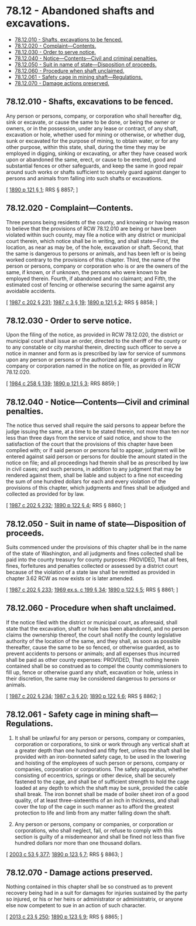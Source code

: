 # 78.12 - Abandoned shafts and excavations.
* [78.12.010 - Shafts, excavations to be fenced.](#7812010---shafts-excavations-to-be-fenced)
* [78.12.020 - Complaint—Contents.](#7812020---complaintcontents)
* [78.12.030 - Order to serve notice.](#7812030---order-to-serve-notice)
* [78.12.040 - Notice—Contents—Civil and criminal penalties.](#7812040---noticecontentscivil-and-criminal-penalties)
* [78.12.050 - Suit in name of state—Disposition of proceeds.](#7812050---suit-in-name-of-statedisposition-of-proceeds)
* [78.12.060 - Procedure when shaft unclaimed.](#7812060---procedure-when-shaft-unclaimed)
* [78.12.061 - Safety cage in mining shaft—Regulations.](#7812061---safety-cage-in-mining-shaftregulations)
* [78.12.070 - Damage actions preserved.](#7812070---damage-actions-preserved)
## 78.12.010 - Shafts, excavations to be fenced.
Any person or persons, company, or corporation who shall hereafter dig, sink or excavate, or cause the same to be done, or being the owner or owners, or in the possession, under any lease or contract, of any shaft, excavation or hole, whether used for mining or otherwise, or whether dug, sunk or excavated for the purpose of mining, to obtain water, or for any other purpose, within this state, shall, during the time they may be employed in digging, sinking or excavating, or after they have ceased work upon or abandoned the same, erect, or cause to be erected, good and substantial fences or other safeguards, and keep the same in good repair around such works or shafts sufficient to securely guard against danger to persons and animals from falling into such shafts or excavations.

\[ [1890 p 121 § 1](http://leg.wa.gov/CodeReviser/documents/sessionlaw/1890c121.pdf?cite=1890%20p%20121%20§%201); RRS § 8857; \]

## 78.12.020 - Complaint—Contents.
Three persons being residents of the county, and knowing or having reason to believe that the provisions of RCW 78.12.010 are being or have been violated within such county, may file a notice with any district or municipal court therein, which notice shall be in writing, and shall state—First, the location, as near as may be, of the hole, excavation or shaft. Second, that the same is dangerous to persons or animals, and has been left or is being worked contrary to the provisions of this chapter. Third, the name of the person or persons, company or corporation who is or are the owners of the same, if known, or if unknown, the persons who were known to be employed therein. Fourth, if abandoned and no claimant; and Fifth, the estimated cost of fencing or otherwise securing the same against any avoidable accidents.

\[ [1987 c 202 § 231](http://leg.wa.gov/CodeReviser/documents/sessionlaw/1987c202.pdf?cite=1987%20c%20202%20§%20231); [1987 c 3 § 19](http://leg.wa.gov/CodeReviser/documents/sessionlaw/1987c3.pdf?cite=1987%20c%203%20§%2019); [1890 p 121 § 2](http://leg.wa.gov/CodeReviser/documents/sessionlaw/1890c121.pdf?cite=1890%20p%20121%20§%202); RRS § 8858; \]

## 78.12.030 - Order to serve notice.
Upon the filing of the notice, as provided in RCW 78.12.020, the district or municipal court shall issue an order, directed to the sheriff of the county or to any constable or city marshal therein, directing such officer to serve a notice in manner and form as is prescribed by law for service of summons upon any person or persons or the authorized agent or agents of any company or corporation named in the notice on file, as provided in RCW 78.12.020.

\[ [1984 c 258 § 139](http://leg.wa.gov/CodeReviser/documents/sessionlaw/1984c258.pdf?cite=1984%20c%20258%20§%20139); [1890 p 121 § 3](http://leg.wa.gov/CodeReviser/documents/sessionlaw/1890c121.pdf?cite=1890%20p%20121%20§%203); RRS 8859; \]

## 78.12.040 - Notice—Contents—Civil and criminal penalties.
The notice thus served shall require the said persons to appear before the judge issuing the same, at a time to be stated therein, not more than ten nor less than three days from the service of said notice, and show to the satisfaction of the court that the provisions of this chapter have been complied with; or if said person or persons fail to appear, judgment will be entered against said person or persons for double the amount stated in the notice on file; and all proceedings had therein shall be as prescribed by law in civil cases; and such persons, in addition to any judgment that may be rendered against them, shall be liable and subject to a fine not exceeding the sum of one hundred dollars for each and every violation of the provisions of this chapter, which judgments and fines shall be adjudged and collected as provided for by law.

\[ [1987 c 202 § 232](http://leg.wa.gov/CodeReviser/documents/sessionlaw/1987c202.pdf?cite=1987%20c%20202%20§%20232); [1890 p 122 § 4](http://leg.wa.gov/CodeReviser/documents/sessionlaw/1890c122.pdf?cite=1890%20p%20122%20§%204); RRS § 8860; \]

## 78.12.050 - Suit in name of state—Disposition of proceeds.
Suits commenced under the provisions of this chapter shall be in the name of the state of Washington, and all judgments and fines collected shall be paid into the county treasury for county purposes: PROVIDED, That all fees, fines, forfeitures and penalties collected or assessed by a district court because of the violation of a state law shall be remitted as provided in chapter 3.62 RCW as now exists or is later amended.

\[ [1987 c 202 § 233](http://leg.wa.gov/CodeReviser/documents/sessionlaw/1987c202.pdf?cite=1987%20c%20202%20§%20233); [1969 ex.s. c 199 § 34](http://leg.wa.gov/CodeReviser/documents/sessionlaw/1969ex1c199.pdf?cite=1969%20ex.s.%20c%20199%20§%2034); [1890 p 122 § 5](http://leg.wa.gov/CodeReviser/documents/sessionlaw/1890c122.pdf?cite=1890%20p%20122%20§%205); RRS § 8861; \]

## 78.12.060 - Procedure when shaft unclaimed.
If the notice filed with the district or municipal court, as aforesaid, shall state that the excavation, shaft or hole has been abandoned, and no person claims the ownership thereof, the court shall notify the county legislative authority of the location of the same, and they shall, as soon as possible thereafter, cause the same to be so fenced, or otherwise guarded, as to prevent accidents to persons or animals; and all expenses thus incurred shall be paid as other county expenses: PROVIDED, That nothing herein contained shall be so construed as to compel the county commissioners to fill up, fence or otherwise guard any shaft, excavation or hole, unless in their discretion, the same may be considered dangerous to persons or animals.

\[ [1987 c 202 § 234](http://leg.wa.gov/CodeReviser/documents/sessionlaw/1987c202.pdf?cite=1987%20c%20202%20§%20234); [1987 c 3 § 20](http://leg.wa.gov/CodeReviser/documents/sessionlaw/1987c3.pdf?cite=1987%20c%203%20§%2020); [1890 p 122 § 6](http://leg.wa.gov/CodeReviser/documents/sessionlaw/1890c122.pdf?cite=1890%20p%20122%20§%206); RRS § 8862; \]

## 78.12.061 - Safety cage in mining shaft—Regulations.
1. It shall be unlawful for any person or persons, company or companies, corporation or corporations, to sink or work through any vertical shaft at a greater depth than one hundred and fifty feet, unless the shaft shall be provided with an iron-bonneted safety cage, to be used in the lowering and hoisting of the employees of such person or persons, company or companies, corporation or corporations. The safety apparatus, whether consisting of eccentrics, springs or other device, shall be securely fastened to the cage, and shall be of sufficient strength to hold the cage loaded at any depth to which the shaft may be sunk, provided the cable shall break. The iron bonnet shall be made of boiler sheet iron of a good quality, of at least three-sixteenths of an inch in thickness, and shall cover the top of the cage in such manner as to afford the greatest protection to life and limb from any matter falling down the shaft.

2. Any person or persons, company or companies, or corporation or corporations, who shall neglect, fail, or refuse to comply with this section is guilty of a misdemeanor and shall be fined not less than five hundred dollars nor more than one thousand dollars.

\[ [2003 c 53 § 377](http://lawfilesext.leg.wa.gov/biennium/2003-04/Pdf/Bills/Session%20Laws/Senate/5758.SL.pdf?cite=2003%20c%2053%20§%20377); [1890 p 123 § 7](http://leg.wa.gov/CodeReviser/documents/sessionlaw/1890c123.pdf?cite=1890%20p%20123%20§%207); RRS § 8863; \]

## 78.12.070 - Damage actions preserved.
Nothing contained in this chapter shall be so construed as to prevent recovery being had in a suit for damages for injuries sustained by the party so injured, or his or her heirs or administrator or administratrix, or anyone else now competent to sue in an action of such character.

\[ [2013 c 23 § 250](http://lawfilesext.leg.wa.gov/biennium/2013-14/Pdf/Bills/Session%20Laws/Senate/5077-S.SL.pdf?cite=2013%20c%2023%20§%20250); [1890 p 123 § 9](http://leg.wa.gov/CodeReviser/documents/sessionlaw/1890c123.pdf?cite=1890%20p%20123%20§%209); RRS § 8865; \]

